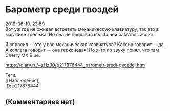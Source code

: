 Барометр среди гвоздей
======================

  
2019-06-19, 23:59  
 Вот уж где не ожидал встретить механическую клавиатуру, так это в магазине крепежа! Но она не продавалась. За ней работал кассир.   
   
 Я спросил -- это у вас механическая клавиатура? Кассир говорит -- да.   
 А коллега говорит -- она герконовая! Но я-то по звуку понял, что там Cherry MX Blue.   
  
<https://diary.ru/~zHz00/p217876444_barometr-sredi-gvozdej.htm>  
  
Теги:  
[[Наблюдения]]  
ID: p217876444  


(Комментариев нет)
------------------